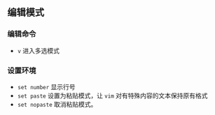 





## 编辑模式
### 编辑命令

-  `v` 进入多选模式


### 设置环境

- `set number` 显示行号
- `set paste` 设置为粘贴模式，让 `vim` 对有特殊内容的文本保持原有格式
- `set nopaste` 取消粘贴模式。




